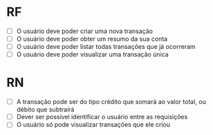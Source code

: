# RF

- [ ] O usuário deve poder criar uma nova transação
- [ ] O usuário deve poder obter um resumo da sua conta
- [ ] O usuário deve poder listar todas transações que já ocorreram
- [ ] O usuário deve poder visualizar uma transação única

# RN

- [ ] A transação pode ser do tipo crédito que somará ao valor total, ou débito que subtrairá
- [ ] Dever ser possível identificar o usuário entre as requisições
- [ ] O usuário só pode visualizar transações que ele criou